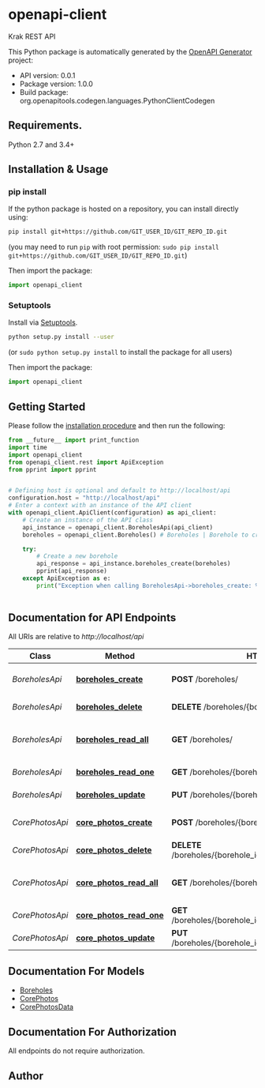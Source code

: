 # openapi-client
Krak REST API

This Python package is automatically generated by the [OpenAPI Generator](https://openapi-generator.tech) project:

- API version: 0.0.1
- Package version: 1.0.0
- Build package: org.openapitools.codegen.languages.PythonClientCodegen

## Requirements.

Python 2.7 and 3.4+

## Installation & Usage
### pip install

If the python package is hosted on a repository, you can install directly using:

```sh
pip install git+https://github.com/GIT_USER_ID/GIT_REPO_ID.git
```
(you may need to run `pip` with root permission: `sudo pip install git+https://github.com/GIT_USER_ID/GIT_REPO_ID.git`)

Then import the package:
```python
import openapi_client
```

### Setuptools

Install via [Setuptools](http://pypi.python.org/pypi/setuptools).

```sh
python setup.py install --user
```
(or `sudo python setup.py install` to install the package for all users)

Then import the package:
```python
import openapi_client
```

## Getting Started

Please follow the [installation procedure](#installation--usage) and then run the following:

```python
from __future__ import print_function
import time
import openapi_client
from openapi_client.rest import ApiException
from pprint import pprint


# Defining host is optional and default to http://localhost/api
configuration.host = "http://localhost/api"
# Enter a context with an instance of the API client
with openapi_client.ApiClient(configuration) as api_client:
    # Create an instance of the API class
    api_instance = openapi_client.BoreholesApi(api_client)
    boreholes = openapi_client.Boreholes() # Boreholes | Borehole to create

    try:
        # Create a new borehole
        api_response = api_instance.boreholes_create(boreholes)
        pprint(api_response)
    except ApiException as e:
        print("Exception when calling BoreholesApi->boreholes_create: %s\n" % e)
    
```

## Documentation for API Endpoints

All URIs are relative to *http://localhost/api*

Class | Method | HTTP request | Description
------------ | ------------- | ------------- | -------------
*BoreholesApi* | [**boreholes_create**](docs/BoreholesApi.md#boreholes_create) | **POST** /boreholes/ | Create a new borehole
*BoreholesApi* | [**boreholes_delete**](docs/BoreholesApi.md#boreholes_delete) | **DELETE** /boreholes/{borehole_id} | Delete a borehole
*BoreholesApi* | [**boreholes_read_all**](docs/BoreholesApi.md#boreholes_read_all) | **GET** /boreholes/ | Read all boreholes in db, sorted by id
*BoreholesApi* | [**boreholes_read_one**](docs/BoreholesApi.md#boreholes_read_one) | **GET** /boreholes/{borehole_id} | Read one borehole
*BoreholesApi* | [**boreholes_update**](docs/BoreholesApi.md#boreholes_update) | **PUT** /boreholes/{borehole_id} | Update a borehole
*CorePhotosApi* | [**core_photos_create**](docs/CorePhotosApi.md#core_photos_create) | **POST** /boreholes/{borehole_id}/core_photos/ | Create a new core photo
*CorePhotosApi* | [**core_photos_delete**](docs/CorePhotosApi.md#core_photos_delete) | **DELETE** /boreholes/{borehole_id}/core_photos/{core_photo_id} | Delete a core_photo
*CorePhotosApi* | [**core_photos_read_all**](docs/CorePhotosApi.md#core_photos_read_all) | **GET** /boreholes/{borehole_id}/core_photos/ | Read all core photo ids in db, sorted by id
*CorePhotosApi* | [**core_photos_read_one**](docs/CorePhotosApi.md#core_photos_read_one) | **GET** /boreholes/{borehole_id}/core_photos/{core_photo_id} | Read one core photo
*CorePhotosApi* | [**core_photos_update**](docs/CorePhotosApi.md#core_photos_update) | **PUT** /boreholes/{borehole_id}/core_photos/{core_photo_id} | Update a core_photo


## Documentation For Models

 - [Boreholes](docs/Boreholes.md)
 - [CorePhotos](docs/CorePhotos.md)
 - [CorePhotosData](docs/CorePhotosData.md)


## Documentation For Authorization

 All endpoints do not require authorization.

## Author




